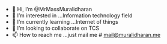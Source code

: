 - 👋 Hi, I’m @MrMassMuralidharan
- 👀 I’m interested in ...Information technology field 
- 🌱 I’m currently learning ...Internet of things 
- 💞️ I’m looking to collaborate on TCS
- 📫 How to reach me ...just mail me # mail@muralidharan.me

<!---
MrMassMuralidharan/MrMassMuralidharan is a ✨ special ✨ repository because its `README.md` (this file) appears on your GitHub profile.
You can click the Preview link to take a look at your changes.
--->
